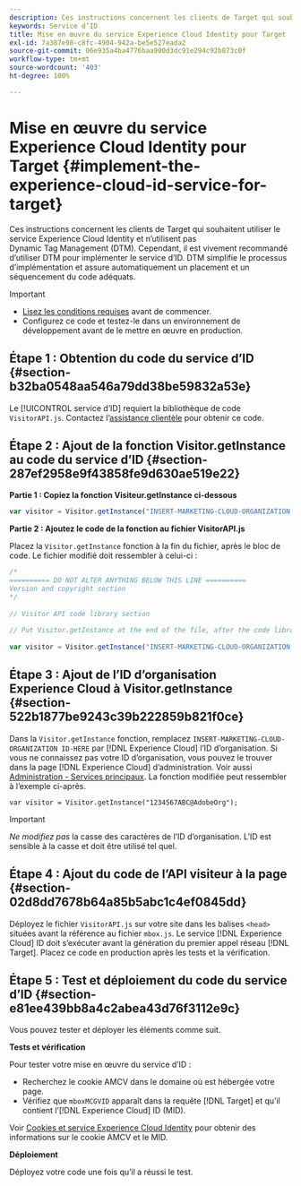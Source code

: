 ```yaml
---
description: Ces instructions concernent les clients de Target qui souhaitent utiliser le service Experience Cloud Identity et n’utilisent pas Dynamic Tag Management (DTM). Cependant, il est vivement recommandé d’utiliser DTM pour implémenter le service d’ID. DTM simplifie le processus d’implémentation et assure automatiquement un placement et un séquencement du code adéquats.
keywords: Service d’ID
title: Mise en œuvre du service Experience Cloud Identity pour Target
exl-id: 7a387e98-c8fc-4904-942a-be5e527eada2
source-git-commit: 06e935a4ba4776baa900d3dc91e294c92b873c0f
workflow-type: tm+mt
source-wordcount: '403'
ht-degree: 100%

---
```


# Mise en œuvre du service Experience Cloud Identity pour Target {#implement-the-experience-cloud-id-service-for-target}

Ces instructions concernent les clients de Target qui souhaitent utiliser le service Experience Cloud Identity et n’utilisent pas Dynamic Tag Management (DTM). Cependant, il est vivement recommandé d’utiliser DTM pour implémenter le service d’ID. DTM simplifie le processus d’implémentation et assure automatiquement un placement et un séquencement du code adéquats.

>[!IMPORTANT]
>
>* [Lisez les conditions requises](../reference/requirements.md) avant de commencer.
>* Configurez ce code et testez-le dans un environnement de développement avant de le mettre en œuvre en production.


## Étape 1 : Obtention du code du service d’ID {#section-b32ba0548aa546a79dd38be59832a53e}

Le [!UICONTROL service d’ID] requiert la bibliothèque de code `VisitorAPI.js`. Contactez l’[assistance clientèle](https://helpx.adobe.com/fr/marketing-cloud/contact-support.html) pour obtenir ce code.

## Étape 2 : Ajout de la fonction Visitor.getInstance au code du service d’ID {#section-287ef2958e9f43858fe9d630ae519e22}

**Partie 1 : Copiez la fonction Visiteur.getInstance ci-dessous**

```js
var visitor = Visitor.getInstance("INSERT-MARKETING-CLOUD-ORGANIZATION ID-HERE"); 
```

**Partie 2 : Ajoutez le code de la fonction au fichier VisitorAPI.js**

Placez la `Visitor.getInstance` fonction à la fin du fichier, après le bloc de code. Le fichier modifié doit ressembler à celui-ci :

```js
/* 
========== DO NOT ALTER ANYTHING BELOW THIS LINE ========== 
Version and copyright section 
*/ 
 
// Visitor API code library section 
 
// Put Visitor.getInstance at the end of the file, after the code library 
 
var visitor = Visitor.getInstance("INSERT-MARKETING-CLOUD-ORGANIZATION ID-HERE");
```

## Étape 3 : Ajout de l’ID d’organisation Experience Cloud à Visitor.getInstance {#section-522b1877be9243c39b222859b821f0ce}

Dans la `Visitor.getInstance` fonction, remplacez `INSERT-MARKETING-CLOUD-ORGANIZATION ID-HERE` par [!DNL Experience Cloud] l’ID d’organisation. Si vous ne connaissez pas votre ID d’organisation, vous pouvez le trouver dans la page [!DNL Experience Cloud] d’administration. Voir aussi [Administration - Services principaux](https://docs.adobe.com/content/help/fr-FR/core-services/interface/manage-users-and-products/admin-getting-started.html). La fonction modifiée peut ressembler à l’exemple ci-après.

`var visitor = Visitor.getInstance("1234567ABC@AdobeOrg");`

>[!IMPORTANT]
>
>*Ne modifiez pas* la casse des caractères de l’ID d’organisation. L’ID est sensible à la casse et doit être utilisé tel quel.

## Étape 4 : Ajout du code de l’API visiteur à la page {#section-02d8dd7678b64a85b5abc1c4ef0845dd}

Déployez le fichier `VisitorAPI.js` sur votre site dans les balises `<head>` situées avant la référence au fichier `mbox.js`. Le service [!DNL Experience Cloud] ID doit s’exécuter avant la génération du premier appel réseau [!DNL Target]. Placez ce code en production après les tests et la vérification.

## Étape 5 : Test et déploiement du code du service d’ID {#section-e81ee439bb8a4c2abea43d76f3112e9c}

Vous pouvez tester et déployer les éléments comme suit.

**Tests et vérification**

Pour tester votre mise en œuvre du service d’ID :

* Recherchez le cookie AMCV dans le domaine où est hébergée votre page.
* Vérifiez que `mboxMCGVID` apparaît dans la requête [!DNL Target] et qu’il contient l’[!DNL Experience Cloud] ID (MID).

Voir [Cookies et service Experience Cloud Identity](../introduction/cookies.md) pour obtenir des informations sur le cookie AMCV et le MID.

**Déploiement**

Déployez votre code une fois qu’il a réussi le test.
